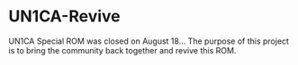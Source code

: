 # UN1CA-Revive
UN1CA Special ROM was closed on August 18... The purpose of this project is to bring the community back together and revive this ROM.
